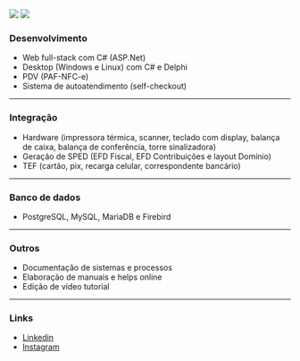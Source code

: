 <img src="http://market.com.br/files/junior/back.png">
<img src="http://market.com.br/files/junior/tech.svg">

### Desenvolvimento
* Web full-stack com C# (ASP.Net)
* Desktop (Windows e Linux) com C# e Delphi
* PDV (PAF-NFC-e)
* Sistema de autoatendimento (self-checkout)
-------------------------
### Integração
* Hardware (impressora térmica, scanner, teclado com display, balança de caixa, balança de conferência, torre sinalizadora)
* Geração de SPED (EFD Fiscal, EFD Contribuições e layout Domínio)
* TEF (cartão, pix, recarga celular, correspondente bancário)
-------------------------
### Banco de dados
* PostgreSQL, MySQL, MariaDB e Firebird
-------------------------
### Outros
* Documentação de sistemas e processos
* Elaboração de manuais e helps online
* Edição de vídeo tutorial
-------------------------
### Links
* [Linkedin](https://www.linkedin.com/in/flaviojunior)
* [Instagram](https://www.instagram.com/flaviojr77)
